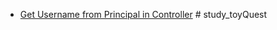 - [Get Username from Principal in Controller](https://github.com/yojulab/learn_springboot3_gradle_security/blob/main/src/main/java/com/yojulab/study_springboot/controller/MainController.java)
#   s t u d y _ t o y Q u e s t  
 